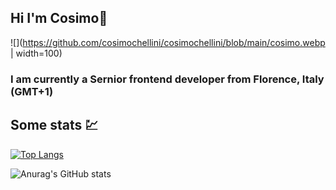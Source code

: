 ## Hi I'm Cosimo👋 

![](https://github.com/cosimochellini/cosimochellini/blob/main/cosimo.webp | width=100)

### I am currently a Sernior frontend developer from Florence, Italy (GMT+1)

## Some stats 💹

[![Top Langs](https://github-readme-stats.vercel.app/api/top-langs/?username=cosimochellini&layout=compact&hide=html,css&theme=dracula&exclude_repo=Lattana.Landing)](https://github.com/anuraghazra/github-readme-stats)

![Anurag's GitHub stats](https://github-readme-stats.vercel.app/api?username=cosimochellini&show_icons=true&theme=dracula)

